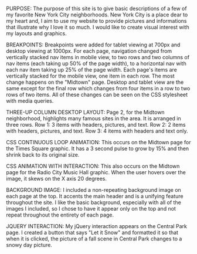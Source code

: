 PURPOSE:
The purpose of this site is to give basic descriptions of a few of my favorite New York
City neighborhoods.  New York City is a place dear to my heart and, I aim to use my website
to provide pictures and informations that illustrate why I love it so much.  I would like 
to create visual interest with my layouts and graphics.

BREAKPOINTS:
Breakpoints were added for tablet viewing at 700px and desktop viewing at 1000px.  For each page, navigation changed from vertically stacked nav items in mobile view, 
to two rows and two columns of nav items (each taking up 50% of the page width), to
a horizontal nav with each nav item taking up 25% of the page width.  Each page's items 
are vertically stacked for the mobile view, one item in each row.  The most change 
happens on the "Midtown" page.  Desktop and tablet view are the same except for the final 
row which changes from four items in a row to two rows of two items.  All of these changes 
can be seen on the CSS stylesheet with media queries.
	
THREE-UP COLUMN DESKTOP LAYOUT:
Page 2, for the Midtown neighborhood, highlights many famous sites in the area.  It is
arranged in three rows.  Row 1: 3 items with headers, pictures, and text.  Row 2: 2 items
with headers, pictures, and text.  Row 3: 4 items with headers and text only.

CSS CONTINUOUS LOOP ANIMATION:
This occurs on the Midtown page for the Times Square graphic.  It has a 3 second pulse to 
grow by 15% and then shrink back to its original size.

CSS ANIMATION WITH INTERACTION:
This also occurs on the Midtown page for the Radio City Music Hall graphic.  When the user
hovers over the image, it skews on the X axis 20 degrees.

BACKGROUND IMAGE:
I included a non-repeating background image on each page at the top.  It accents the main
header and is a unifying feature throughout the site.  I like the basic background,
especially with all of the images I included, so I chose to have it appear only on the top
and not repeat throughout the entirety of each page.

JQUERY INTERACTION:
My jQuery interaction appears on the Central Park page.  I created a button that says
"Let it Snow" and formatted it so that when it is clicked, the picture of a fall scene in
Central Park changes to a snowy day picture.